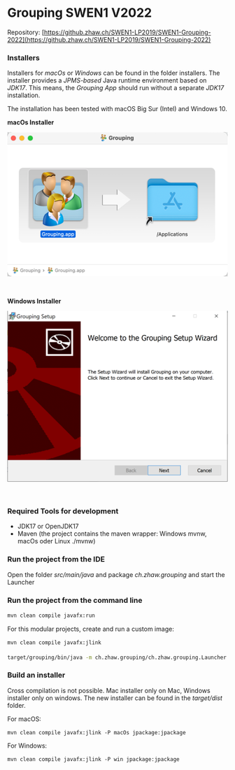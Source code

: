 # Grouping SWEN1 V2022

Repository: 
[https://github.zhaw.ch/SWEN1-LP2019/SWEN1-Grouping-2022](https://github.zhaw.ch/SWEN1-LP2019/SWEN1-Grouping-2022)

### Installers

Installers for _macOs_ or _Windows_ can be found in the folder installers.
The installer provides a _JPMS-based_ Java runtime environment based on _JDK17_.
This means, the _Grouping App_ should run without a separate _JDK17_ installation.

The installation has been tested with macOS Big Sur (Intel) and Windows 10.

**macOs Installer**


![assets/macOs.png](assets/macOs.png)

<br/>

**Windows Installer**

![assets/win-installer.png](assets/win-installer.png)

<br/>

### Required Tools for development

- JDK17 or OpenJDK17
- Maven (the project contains the maven wrapper: Windows mvnw, macOs oder Linux ./mvnw)

### Run the project from the IDE

Open the folder _src/main/java_ and package _ch.zhaw.grouping_ and start the Launcher

### Run the project from the command line

```sh
mvn clean compile javafx:run
```
For this modular projects, create and run a custom image:

```sh
mvn clean compile javafx:jlink

target/grouping/bin/java -m ch.zhaw.grouping/ch.zhaw.grouping.Launcher
```

### Build an installer

Cross compilation is not possible. Mac installer only on Mac, Windows installer only on windows.
The new installer can be found in the _target/dist_ folder.

For macOS:

```shell
mvn clean compile javafx:jlink -P macOs jpackage:jpackage
```

For Windows:

```shell
mvn clean compile javafx:jlink -P win jpackage:jpackage
```
